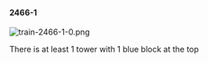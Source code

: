 #### 2466-1
![train-2466-1-0.png](https://github.com/lil-lab/nlvr/raw/master/nlvr/train/images/41/train-2466-1-0.png "train-2466-1-0.png")

There is at least 1 tower with 1 blue block at the top